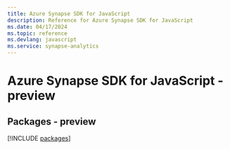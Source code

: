 ```yaml
---
title: Azure Synapse SDK for JavaScript
description: Reference for Azure Synapse SDK for JavaScript
ms.date: 04/17/2024
ms.topic: reference
ms.devlang: javascript
ms.service: synapse-analytics
---
```

# Azure Synapse SDK for JavaScript - preview
## Packages - preview
[!INCLUDE [packages](synapse-index.md)]